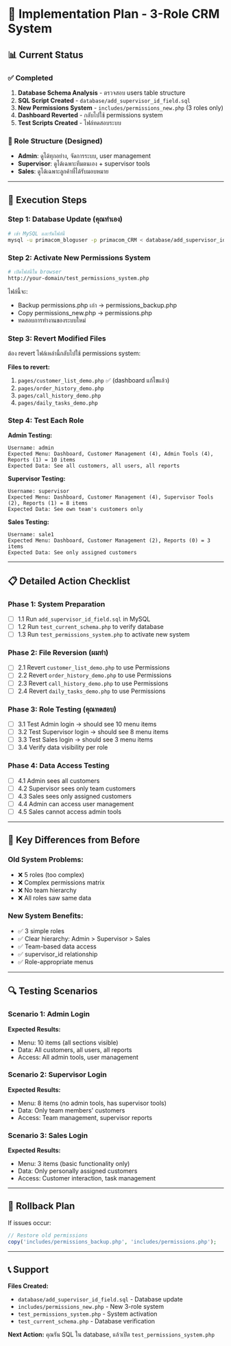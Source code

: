# 🎯 Implementation Plan - 3-Role CRM System

## 📊 Current Status

### ✅ Completed
1. **Database Schema Analysis** - ตรวจสอบ users table structure
2. **SQL Script Created** - `database/add_supervisor_id_field.sql` 
3. **New Permissions System** - `includes/permissions_new.php` (3 roles only)
4. **Dashboard Reverted** - กลับไปใช้ permissions system
5. **Test Scripts Created** - ไฟล์ทดสอบระบบ

### 🔄 Role Structure (Designed)
- **Admin**: ดูได้ทุกอย่าง, จัดการระบบ, user management
- **Supervisor**: ดูได้เฉพาะทีมตนเอง + supervisor tools  
- **Sales**: ดูได้เฉพาะลูกค้าที่ได้รับมอบหมาย

---

## 🚀 Execution Steps

### Step 1: Database Update (คุณทำเอง)
```bash
# เข้า MySQL และรันไฟล์นี้
mysql -u primacom_bloguser -p primacom_CRM < database/add_supervisor_id_field.sql
```

### Step 2: Activate New Permissions System
```bash
# เปิดไฟล์นี้ใน browser
http://your-domain/test_permissions_system.php
```
ไฟล์นี้จะ:
- Backup permissions.php เก่า → permissions_backup.php
- Copy permissions_new.php → permissions.php
- ทดสอบการทำงานของระบบใหม่

### Step 3: Revert Modified Files
ต้อง revert ไฟล์เหล่านี้กลับไปใช้ permissions system:

**Files to revert:**
1. `pages/customer_list_demo.php` ✅ (dashboard แก้ไขแล้ว)
2. `pages/order_history_demo.php`
3. `pages/call_history_demo.php`
4. `pages/daily_tasks_demo.php`

### Step 4: Test Each Role

**Admin Testing:**
```
Username: admin
Expected Menu: Dashboard, Customer Management (4), Admin Tools (4), Reports (1) = 10 items
Expected Data: See all customers, all users, all reports
```

**Supervisor Testing:**
```
Username: supervisor  
Expected Menu: Dashboard, Customer Management (4), Supervisor Tools (2), Reports (1) = 8 items
Expected Data: See own team's customers only
```

**Sales Testing:**
```
Username: sale1
Expected Menu: Dashboard, Customer Management (2), Reports (0) = 3 items  
Expected Data: See only assigned customers
```

---

## 📋 Detailed Action Checklist

### Phase 1: System Preparation
- [ ] 1.1 Run `add_supervisor_id_field.sql` in MySQL
- [ ] 1.2 Run `test_current_schema.php` to verify database
- [ ] 1.3 Run `test_permissions_system.php` to activate new system

### Phase 2: File Reversion (ผมทำ)
- [ ] 2.1 Revert `customer_list_demo.php` to use Permissions
- [ ] 2.2 Revert `order_history_demo.php` to use Permissions  
- [ ] 2.3 Revert `call_history_demo.php` to use Permissions
- [ ] 2.4 Revert `daily_tasks_demo.php` to use Permissions

### Phase 3: Role Testing (คุณทดสอบ)
- [ ] 3.1 Test Admin login → should see 10 menu items
- [ ] 3.2 Test Supervisor login → should see 8 menu items  
- [ ] 3.3 Test Sales login → should see 3 menu items
- [ ] 3.4 Verify data visibility per role

### Phase 4: Data Access Testing
- [ ] 4.1 Admin sees all customers
- [ ] 4.2 Supervisor sees only team customers
- [ ] 4.3 Sales sees only assigned customers
- [ ] 4.4 Admin can access user management
- [ ] 4.5 Sales cannot access admin tools

---

## 🎯 Key Differences from Before

### Old System Problems:
- ❌ 5 roles (too complex)
- ❌ Complex permissions matrix
- ❌ No team hierarchy
- ❌ All roles saw same data

### New System Benefits:
- ✅ 3 simple roles
- ✅ Clear hierarchy: Admin > Supervisor > Sales
- ✅ Team-based data access
- ✅ supervisor_id relationship
- ✅ Role-appropriate menus

---

## 🔍 Testing Scenarios

### Scenario 1: Admin Login
**Expected Results:**
- Menu: 10 items (all sections visible)
- Data: All customers, all users, all reports
- Access: All admin tools, user management

### Scenario 2: Supervisor Login  
**Expected Results:**
- Menu: 8 items (no admin tools, has supervisor tools)
- Data: Only team members' customers
- Access: Team management, supervisor reports

### Scenario 3: Sales Login
**Expected Results:**
- Menu: 3 items (basic functionality only)
- Data: Only personally assigned customers
- Access: Customer interaction, task management

---

## 🚨 Rollback Plan

If issues occur:
```php
// Restore old permissions
copy('includes/permissions_backup.php', 'includes/permissions.php');
```

---

## 📞 Support

**Files Created:**
- `database/add_supervisor_id_field.sql` - Database update
- `includes/permissions_new.php` - New 3-role system
- `test_permissions_system.php` - System activation
- `test_current_schema.php` - Database verification

**Next Action:** คุณรัน SQL ใน database, แล้วเปิด `test_permissions_system.php`